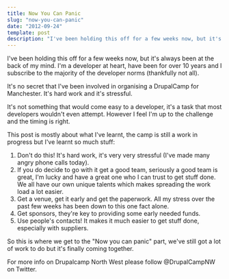 ```yaml
---
title: Now You Can Panic
slug: "now-you-can-panic"
date: "2012-09-24"
template: post
description: "I've been holding this off for a few weeks now, but it's always been at the back of my mind. I'm a developer at heart, have been for over 10 years and I subscribe to the majority of the developer norms (thankfully not all)."
---
```

I've been holding this off for a few weeks now, but it's always been at the back of my mind. I'm a developer at heart, have been for over 10 years and I subscribe to the majority of the developer norms (thankfully not all). 

It's no secret that I've been involved in organising a DrupalCamp for Manchester. It's hard work and it's stressful.

It's not something that would come easy to a developer, it's a task that most developers wouldn't even attempt. However I feel I'm up to the challenge and the timing is right.

This post is mostly about what I've learnt, the camp is still a work in progress but I've learnt so much stuff:

1. Don't do this! It's hard work, it's very very stressful (I've made many angry phone calls today).
2. If you do decide to go with it get a good team, seriously a good team is great, I'm lucky and have a great one who I can trust to get stuff done. We all have our own unique talents which makes spreading the work load a lot easier.
3. Get a venue, get it early and get the paperwork. All my stress over the past few weeks has been down to this one fact alone.
4. Get sponsors, they're key to providing some early needed funds.
5. Use people's contacts! It makes it much easier to get stuff done, especially with suppliers.

So this is where we get to the "Now you can panic" part, we've still got a lot of work to do but it's finally coming together.

For more info on Drupalcamp North West please follow @DrupalCampNW on Twitter.

